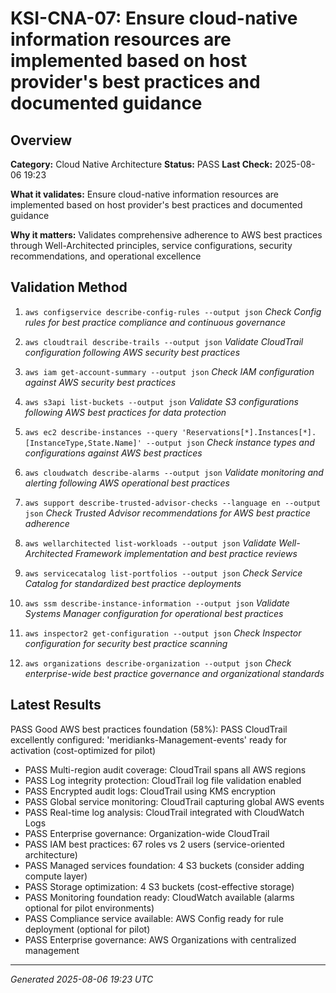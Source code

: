 # KSI-CNA-07: Ensure cloud-native information resources are implemented based on host provider's best practices and documented guidance

## Overview

**Category:** Cloud Native Architecture
**Status:** PASS
**Last Check:** 2025-08-06 19:23

**What it validates:** Ensure cloud-native information resources are implemented based on host provider's best practices and documented guidance

**Why it matters:** Validates comprehensive adherence to AWS best practices through Well-Architected principles, service configurations, security recommendations, and operational excellence

## Validation Method

1. `aws configservice describe-config-rules --output json`
   *Check Config rules for best practice compliance and continuous governance*

2. `aws cloudtrail describe-trails --output json`
   *Validate CloudTrail configuration following AWS security best practices*

3. `aws iam get-account-summary --output json`
   *Check IAM configuration against AWS security best practices*

4. `aws s3api list-buckets --output json`
   *Validate S3 configurations following AWS best practices for data protection*

5. `aws ec2 describe-instances --query 'Reservations[*].Instances[*].[InstanceType,State.Name]' --output json`
   *Check instance types and configurations against AWS best practices*

6. `aws cloudwatch describe-alarms --output json`
   *Validate monitoring and alerting following AWS operational best practices*

7. `aws support describe-trusted-advisor-checks --language en --output json`
   *Check Trusted Advisor recommendations for AWS best practice adherence*

8. `aws wellarchitected list-workloads --output json`
   *Validate Well-Architected Framework implementation and best practice reviews*

9. `aws servicecatalog list-portfolios --output json`
   *Check Service Catalog for standardized best practice deployments*

10. `aws ssm describe-instance-information --output json`
   *Validate Systems Manager configuration for operational best practices*

11. `aws inspector2 get-configuration --output json`
   *Check Inspector configuration for security best practice scanning*

12. `aws organizations describe-organization --output json`
   *Check enterprise-wide best practice governance and organizational standards*

## Latest Results

PASS Good AWS best practices foundation (58%): PASS CloudTrail excellently configured: 'meridianks-Management-events' ready for activation (cost-optimized for pilot)
- PASS Multi-region audit coverage: CloudTrail spans all AWS regions
- PASS Log integrity protection: CloudTrail log file validation enabled
- PASS Encrypted audit logs: CloudTrail using KMS encryption
- PASS Global service monitoring: CloudTrail capturing global AWS events
- PASS Real-time log analysis: CloudTrail integrated with CloudWatch Logs
- PASS Enterprise governance: Organization-wide CloudTrail
- PASS IAM best practices: 67 roles vs 2 users (service-oriented architecture)
- PASS Managed services foundation: 4 S3 buckets (consider adding compute layer)
- PASS Storage optimization: 4 S3 buckets (cost-effective storage)
- PASS Monitoring foundation ready: CloudWatch available (alarms optional for pilot environments)
- PASS Compliance service available: AWS Config ready for rule deployment (optional for pilot)
- PASS Enterprise governance: AWS Organizations with centralized management

---
*Generated 2025-08-06 19:23 UTC*